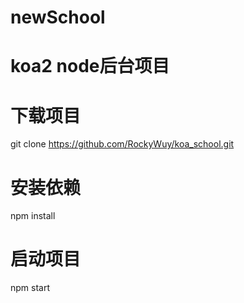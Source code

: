 # newSchool
# koa2 node后台项目

# 下载项目
git clone https://github.com/RockyWuy/koa_school.git

# 安装依赖
npm install

# 启动项目
npm start


